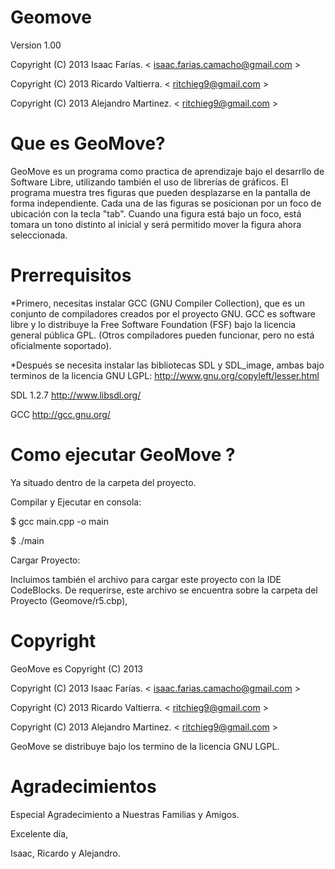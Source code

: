 Geomove
=======
Version 1.00	

Copyright (C) 2013 Isaac Farías. < isaac.farias.camacho@gmail.com >

Copyright (C) 2013 Ricardo Valtierra. < ritchieg9@gmail.com >

Copyright (C) 2013 Alejandro Martinez. < ritchieg9@gmail.com >


Que es GeoMove?
===============

GeoMove es un programa como practica de aprendizaje bajo el desarrllo de  Software Libre, utilizando también  el uso de librerías de gráficos.
El programa muestra tres figuras que pueden desplazarse en la pantalla de forma independiente. 
Cada una de las figuras se posicionan por un foco de ubicación con la tecla "tab". 
Cuando una figura está bajo un foco, está tomara un tono distinto al inicial y será permitido mover la figura ahora seleccionada.


Prerrequisitos
=============

*Primero, necesitas instalar GCC (GNU Compiler Collection), que es un conjunto de compiladores creados por el proyecto GNU. 
GCC es software libre y lo distribuye la Free Software Foundation (FSF) bajo la licencia general pública GPL. 
(Otros compiladores pueden funcionar, pero no está oficialmente soportado).

*Después se necesita instalar las bibliotecas SDL y SDL_image, ambas bajo terminos de la licencia GNU LGPL: http://www.gnu.org/copyleft/lesser.html

   SDL 1.2.7        http://www.libsdl.org/
   
   GCC              http://gcc.gnu.org/


Como ejecutar GeoMove ?
===========================

Ya situado dentro de la carpeta del proyecto.

Compilar y Ejecutar en consola:

$ gcc main.cpp -o main

$ ./main

Cargar Proyecto:

Incluimos también el archivo para cargar este proyecto con la IDE CodeBlocks.
De requerirse, este archivo se encuentra sobre la carpeta del Proyecto (Geomove/r5.cbp),


Copyright
=========

GeoMove es Copyright (C) 2013

Copyright (C) 2013 Isaac Farías. < isaac.farias.camacho@gmail.com >

Copyright (C) 2013 Ricardo Valtierra. < ritchieg9@gmail.com >

Copyright (C) 2013 Alejandro Martinez. < ritchieg9@gmail.com >

GeoMove se distribuye bajo los termino de la licencia GNU LGPL.


Agradecimientos
======

Especial Agradecimiento a Nuestras Familias y Amigos.


Excelente día,

Isaac, Ricardo y Alejandro.




